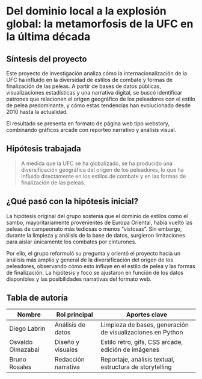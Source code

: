 # Del dominio local a la explosión global: la metamorfosis de la UFC en la última década

## Síntesis del proyecto

Este proyecto de investigación analiza cómo la internacionalización de la UFC ha influido en la diversidad de estilos de combate y formas de finalización de las peleas. A partir de bases de datos públicas, visualizaciones estadísticas y una narrativa digital, se buscó identificar patrones que relacionen el origen geográfico de los peleadores con el estilo de pelea predominante, y cómo estas tendencias han evolucionado desde 2010 hasta la actualidad.

El resultado se presenta en formato de página web tipo webstory, combinando gráficos arcade con reporteo narrativo y análisis visual.

## Hipótesis trabajada

> A medida que la UFC se ha globalizado, se ha producido una diversificación geográfica del origen de los peleadores, lo que ha influido directamente en los estilos de combate y en las formas de finalización de las peleas.

## ¿Qué pasó con la hipótesis inicial?

La hipótesis original del grupo sostenía que el dominio de estilos como el sambo, mayoritariamente provenientes de Europa Oriental, había vuelto las peleas de campeonato más tediosas o menos “vistosas”. Sin embargo, durante la limpieza y análisis de la base de datos, surgieron limitaciones para aislar únicamente los combates por cinturones.

Por ello, el grupo reformuló su pregunta y orientó el proyecto hacia un análisis más amplio y general de la diversificación del origen de los peleadores, observando cómo esto influye en el estilo de pelea y las formas de finalización. La hipótesis y foco se ajustaron en función de los datos disponibles y las posibilidades narrativas del formato web.

## Tabla de autoría

| Nombre              | Rol principal        | Aportes clave                                                  |
|---------------------|----------------------|----------------------------------------------------------------|
| Diego Labrin        | Análisis de datos     | Limpieza de bases, generación de visualizaciones en Python     |
| Osvaldo Olmazabal   | Diseño y visuales     | Estilo retro, gifs, CSS arcade, edición de imágenes            |
| Bruno Rosales       | Redacción narrativa   | Reportaje, análisis textual, estructura de storytelling         |
